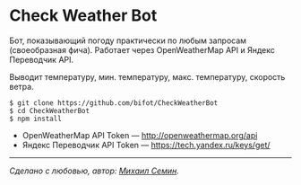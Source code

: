 # Check Weather Bot

Бот, показывающий погоду практически по любым запросам (своеобразная фича). Работает через OpenWeatherMap API и Яндекс Переводчик API.

Выводит температуру, мин. температуру, макс. температуру, скорость ветра.

```
$ git clone https://github.com/bifot/CheckWeatherBot
$ cd CheckWeatherBot
$ npm install
```

* OpenWeatherMap API Token — http://openweathermap.org/api
* Яндекс Переводчик API Token — https://tech.yandex.ru/keys/get/

________

*Сделано с любовью, автор: [Михаил Семин](http://bifot.ru).*